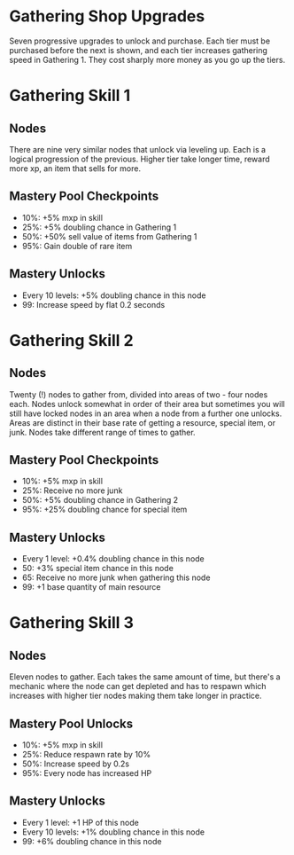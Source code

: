 # Gathering Shop Upgrades
Seven progressive upgrades to unlock and purchase. Each tier must be purchased before the next is shown, and each tier increases gathering speed in Gathering 1. They cost sharply more money as you go up the tiers.
# Gathering Skill 1
## Nodes
There are nine very similar nodes that unlock via leveling up. Each is a logical progression of the previous. Higher tier take longer time, reward more xp, an item that sells for more.

## Mastery Pool Checkpoints
* 10%: +5% mxp in skill
* 25%: +5% doubling chance in Gathering 1
* 50%: +50% sell value of items from Gathering 1
* 95%: Gain double of rare item

## Mastery Unlocks
* Every 10 levels: +5% doubling chance in this node
* 99: Increase speed by flat 0.2 seconds

# Gathering Skill 2
## Nodes
Twenty (!) nodes to gather from, divided into areas of two - four nodes each. Nodes unlock somewhat in order of their area but sometimes you will still have locked nodes in an area when a node from a further one unlocks.
Areas are distinct in their base rate of getting a resource, special item, or junk.
Nodes take different range of times to gather.

## Mastery Pool Checkpoints 
* 10%: +5% mxp in skill
* 25%: Receive no more junk
* 50%: +5% doubling chance in Gathering 2
* 95%: +25% doubling chance for special item

## Mastery Unlocks
* Every 1 level: +0.4% doubling chance in this node
* 50: +3% special item chance in this node 
* 65: Receive no more junk when gathering this node
* 99: +1 base quantity of main resource

# Gathering Skill 3
## Nodes
Eleven nodes to gather. Each takes the same amount of time, but there's a mechanic where the node can get depleted and has to respawn which increases with higher tier nodes making them take longer in practice. 

## Mastery Pool Unlocks
* 10%: +5% mxp in skill
* 25%: Reduce respawn rate by 10%
* 50%: Increase speed by 0.2s
* 95%: Every node has increased HP

## Mastery Unlocks
* Every 1 level: +1 HP of this node
* Every 10 levels: +1% doubling chance in this node
* 99: +6% doubling chance in this node



